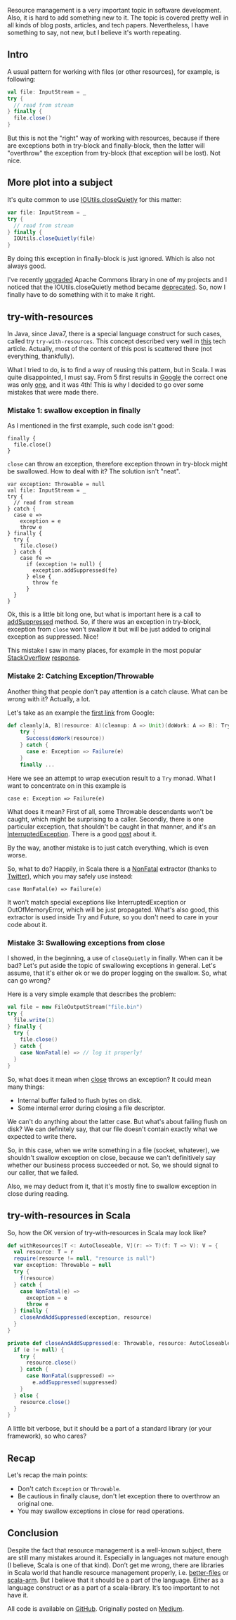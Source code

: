Resource management is a very important topic in software development. Also, it is hard to add something new to it. The topic is covered pretty well in all kinds of blog posts, articles, and tech papers. Nevertheless, I have something to say, not new, but I believe it's worth repeating.

## Intro

A usual pattern for working with files (or other resources), for example, is following:

```scala
val file: InputStream = _
try {
  // read from stream
} finally {
  file.close()
}
```

But this is not the "right" way of working with resources, because if there are exceptions both in try-block and finally-block, then the latter will "overthrow" the exception from try-block (that exception will be lost). Not nice.

## More plot into a subject

It's quite common to use [IOUtils.closeQuietly](https://commons.apache.org/proper/commons-io/javadocs/api-2.5/org/apache/commons/io/IOUtils.html#closeQuietly(java.io.Closeable)) for this matter:

```scala
var file: InputStream = _
try {
  // read from stream
} finally {
  IOUtils.closeQuietly(file)
}
```

By doing this exception in finally-block is just ignored. Which is also not always good.

I've recently [upgraded](https://commons.apache.org/proper/commons-io/upgradeto2_6.html) Apache Commons library in one of my projects and I noticed that the IOUtils.closeQuietly method became [deprecated](https://docs.oracle.com/javase/7/docs/technotes/guides/javadoc/deprecation/deprecation.html). So, now I finally have to do something with it to make it right.

## try-with-resources

In Java, since Java7, there is a special language construct for such cases, called try `try-with-resources`. This concept described very well in [this](http://www.oracle.com/technetwork/articles/java/trywithresources-401775.html) tech article. Actually, most of the content of this post is scattered there (not everything, thankfully).

What I tried to do, is to find a way of reusing this pattern, but in Scala. I was quite disappointed, I must say. From 5 first results in [Google](https://www.google.com/search?q=scala+try+with+resources) the correct one was only [one](https://codereview.stackexchange.com/questions/79267/scala-trywith-that-closes-resources-automatically), and it was 4th! This is why I decided to go over some mistakes that were made there.

### Mistake 1: swallow exception in finally

As I mentioned in the first example, such code isn't good:

```
finally {
  file.close()
}
```

`close` can throw an exception, therefore exception thrown in try-block might be swallowed. How to deal with it? The solution isn't "neat".

```
var exception: Throwable = null
val file: InputStream = _
try {
  // read from stream
} catch {
  case e =>
    exception = e
    throw e
} finally {
  try {
    file.close()
  } catch {
    case fe =>
      if (exception != null) {
        exception.addSuppressed(fe)
      } else {
        throw fe
      }
  }
}
```

Ok, this is a little bit long one, but what is important here is a call to [addSuppressed](https://docs.oracle.com/javase/7/docs/api/java/lang/Throwable.html#addSuppressed(java.lang.Throwable)) method. So, if there was an exception in try-block, exception from `close` won't swallow it but will be just added to original exception as suppressed. Nice!

This mistake I saw in many places, for example in the most popular [StackOverflow](https://stackoverflow.com/questions/39866000/java-try-with-resource-not-working-with-scala) [response](https://stackoverflow.com/a/39868021/426397).

### Mistake 2: Catching Exception/Throwable

Another thing that people don't pay attention is a catch clause. What can be wrong with it? Actually, a lot.

Let's take as an example the [first link](https://www.phdata.io/try-with-resources-in-scala/) from Google:

```scala
def cleanly[A, B](resource: A)(cleanup: A => Unit)(doWork: A => B): Try[B] = {
    try {
      Success(doWork(resource))
    } catch {
      case e: Exception => Failure(e)
    }
    finally ...
```

Here we see an attempt to wrap execution result to a `Try` monad. What I want to concentrate on in this example is

```
case e: Exception => Failure(e)
```

What does it mean? First of all, some Throwable descendants won't be caught, which might be surprising to a caller. Secondly, there is one particular exception, that shouldn't be caught in that manner, and it's an [InterruptedException](https://docs.oracle.com/javase/7/docs/api/java/lang/InterruptedException.html). There is a good [post](https://stackoverflow.com/a/3976377/426397) about it.

By the way, another mistake is to just catch everything, which is even worse.

So, what to do? Happily, in Scala there is a [NonFatal](http://www.scala-lang.org/api/current/scala/util/control/NonFatal$.html) extractor (thanks to [Twitter](http://twitter.github.io/effectivescala/#Error%20handling-Handling%20exceptions)), which you may safely use instead:

```
case NonFatal(e) => Failure(e)
```

It won't match special exceptions like InterruptedException or OutOfMemoryError, which will be just propagated. What's also good, this extractor is used inside Try and Future, so you don't need to care in your code about it.

### Mistake 3: Swallowing exceptions from close

I showed, in the beginning, a use of `closeQuietly` in finally. When can it be bad? Let's put aside the topic of swallowing exceptions in general. Let's assume, that it's either ok or we do proper logging on the swallow. So, what can go wrong?

Here is a very simple example that describes the problem:

```scala
val file = new FileOutputStream("file.bin")
try {
  file.write(1)
} finally {
  try {
    file.close()
  } catch {
    case NonFatal(e) => // log it properly!
  }
}
```

So, what does it mean when [close](http://hg.openjdk.java.net/jdk9/jdk9/jdk/file/tip/src/java.base/share/classes/java/io/FileOutputStream.java) throws an exception? It could mean many things:
* Internal buffer failed to flush bytes on disk.
* Some internal error during closing a file descriptor.

We can't do anything about the latter case. But what's about failing flush on disk? We can definitely say, that our file doesn't contain exactly what we expected to write there.

So, in this case, when we write something in a file (socket, whatever), we shouldn't swallow exception on close, because we can't definitively say whether our business process succeeded or not. So, we should signal to our caller, that we failed.

Also, we may deduct from it, that it's mostly fine to swallow exception in close during reading.

## try-with-resources in Scala

So, how the OK version of try-with-resources in Scala may look like?

```scala
def withResources[T <: AutoCloseable, V](r: => T)(f: T => V): V = {
  val resource: T = r
  require(resource != null, "resource is null")
  var exception: Throwable = null
  try {
    f(resource)
  } catch {
    case NonFatal(e) =>
      exception = e
      throw e
  } finally {
    closeAndAddSuppressed(exception, resource)
  }
}

private def closeAndAddSuppressed(e: Throwable, resource: AutoCloseable): Unit = {
  if (e != null) {
    try {
      resource.close()
    } catch {
      case NonFatal(suppressed) =>
        e.addSuppressed(suppressed)
    }
  } else {
    resource.close()
  }
}
```

A little bit verbose, but it should be a part of a standard library (or your framework), so who cares?

## Recap

Let's recap the main points:
* Don't catch `Exception` or `Throwable`.
* Be cautious in finally clause, don't let exception there to overthrow an original one.
* You may swallow exceptions in close for read operations.

## Conclusion

Despite the fact that resource management is a well-known subject, there are still many mistakes around it. Especially in languages not mature enough (I believe, Scala is one of that kind). Don’t get me wrong, there are libraries in Scala world that handle resource management properly, i.e. [better-files](https://github.com/pathikrit/better-files/) or [scala-arm](https://github.com/jsuereth/scala-arm/). But I believe that it should be a part of the language. Either as a language construct or as a part of a scala-library. It’s too important to not have it.

All code is available on [GitHub](https://github.com/dkomanov/stuff/tree/master/src/com/komanov/io). Originally posted on [Medium](https://medium.com/@dkomanov/scala-try-with-resources-735baad0fd7d).
